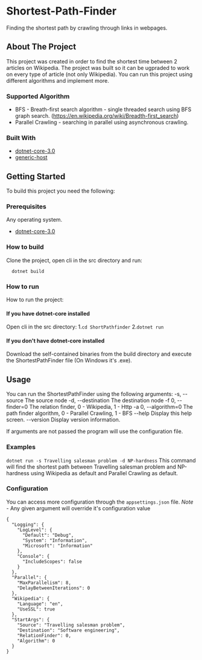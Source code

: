 # Shortest-Path-Finder

Finding the shortest path by crawling through links in webpages.

## About The Project

This project was created in order to find the shortest time between 2 articles on Wikipedia.
The project was built so it can be ugpraded to work on every type of article (not only Wikipedia).
You can run this project using different algorithms and implement more.

### Supported Algorithm
* BFS - Breath-first search algorithm - single threaded search using BFS graph search. (https://en.wikipedia.org/wiki/Breadth-first_search)
* Parallel Crawling - searching in parallel using asynchronous crawling.

### Built With
* [dotnet-core-3.0](https://dotnet.microsoft.com/download/dotnet-core/3.0)
* [generic-host](https://dotnet.microsoft.com/download/dotnet-core/3.0)

## Getting Started

To build this project you need the following:

### Prerequisites

Any operating system.
* [dotnet-core-3.0](https://dotnet.microsoft.com/download/dotnet-core/3.0)

### How to build

Clone the project, open cli in the src directory and run:
```
  dotnet build
```

### How to run

How to run the project:
#### If you have dotnet-core installed

Open cli in the src directory:
1.```cd ShortPathfinder```
2.```dotnet run```

#### If you don't have dotnet-core installed

Download the self-contained binaries from the build directory and execute the ShortestPathFinder file (On Windows it's .exe).

## Usage

You can run the ShortestPathFinder using the following arguments:
  -s, --source           The source node
  -d, --destination      The destination node
  -f 0, --finder=0       The relation finder, 0 - Wikipedia, 1 - Http
  -a 0, --algorithm=0    The path finder algorithm, 0 - Parallel Crawling, 1 - BFS
  --help                 Display this help screen.
  --version              Display version information.
  
If arguments are not passed the program will use the configuration file.
  
### Examples

``` dotnet run -s Travelling salesman problem -d NP-hardness ```
This command will find the shortest path between Travelling salesman problem and NP-hardness using Wikipedia as default and Parallel Crawling as default.

### Configuration

You can access more configuration through the `appsettings.json` file.
*Note* - Any given argument will override it's configuration value
```
{
  "Logging": {
    "LogLevel": {
      "Default": "Debug",
      "System": "Information",
      "Microsoft": "Information"
    },
    "Console": {
      "IncludeScopes": false
    }
  },
  "Parallel": {
    "MaxParallelism": 8,
    "DelayBetweenIterations": 0
  },
  "Wikipedia": {
    "Language": "en",
    "UseSSL": true
  },
  "StartArgs": {
    "Source": "Travelling salesman problem",
    "Destination": "Software engineering",
    "RelationFinder": 0,
    "Algorithm": 0
  }
}
```
  
